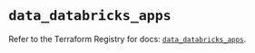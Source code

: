 # `data_databricks_apps`

Refer to the Terraform Registry for docs: [`data_databricks_apps`](https://registry.terraform.io/providers/databricks/databricks/1.83.0/docs/data-sources/apps).
